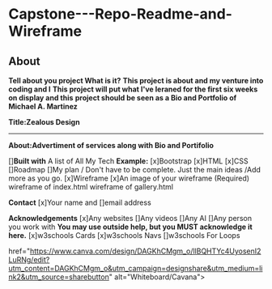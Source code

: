 # Capstone---Repo-Readme-and-Wireframe
**About**
-------------------------------------------------------------------------------------------
**Tell about you project What is it?**
**This project is about and my venture into coding and I**
**This project will put what I've leraned for the first six weeks on display and this**
**project should be seen as a Bio and Portfolio of Michael A. Martinez**

**Title:Zealous Design**
_______________________________
**About:Advertiment of services along with Bio and Portifolio**

[]**Built with**
   A list
      of
     All
     My
    Tech
**Example:**
[x]Bootstrap
[x]HTML
[x]CSS
[]Roadmap
[]My plan / Don't have to be complete.
 Just the main ideas /Add more as you go.
[x]Wireframe
[x]An image of your wireframe (Required) wireframe of index.html wireframe of gallery.html

**Contact**
[x]Your name and []email address

**Acknowledgements**
[x]Any websites
[]Any videos
[]Any AI
[]Any person you work with
**You may use outside help, but you MUST acknowledge it here.**
[x]w3schools Cards
[x]w3schools Navs
[]w3schools For Loops

href="https://www.canva.com/design/DAGKhCMgm_o/llBQHTYc4UyosenI2LuRNg/edit?utm_content=DAGKhCMgm_o&utm_campaign=designshare&utm_medium=link2&utm_source=sharebutton" alt="Whiteboard/Cavana">
